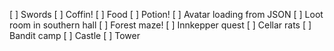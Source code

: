 [ ] Swords
[ ] Coffin!
[ ] Food
[ ] Potion!
[ ] Avatar loading from JSON
[ ] Loot room in southern hall
[ ] Forest maze!
[ ] Innkepper quest
[ ] Cellar rats
[ ] Bandit camp
[ ] Castle
[ ] Tower


